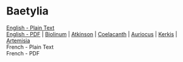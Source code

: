# Baetylia

[English - Plain Text](full-text-english.md)  
[English - PDF](https://cdn.solaranamnesis.com/GeorgeFootMoore/george_foot_moore_baetylia_1903_english.pdf) | [Biolinum](https://cdn.solaranamnesis.com/GeorgeFootMoore/george_foot_moore_baetylia_1903_english_biolinum.pdf) | [Atkinson](https://cdn.solaranamnesis.com/GeorgeFootMoore/george_foot_moore_baetylia_1903_english_atkinson.pdf) | [Coelacanth](https://cdn.solaranamnesis.com/GeorgeFootMoore/george_foot_moore_baetylia_1903_english_coelacanth.pdf) | [Auriocus](https://cdn.solaranamnesis.com/GeorgeFootMoore/george_foot_moore_baetylia_1903_english_aurical.pdf) | [Kerkis](https://cdn.solaranamnesis.com/GeorgeFootMoore/george_foot_moore_baetylia_1903_english_kerkis.pdf) | [Artemisia](https://cdn.solaranamnesis.com/GeorgeFootMoore/george_foot_moore_baetylia_1903_english_artemisia.pdf)  
French - Plain Text  
French - PDF  
